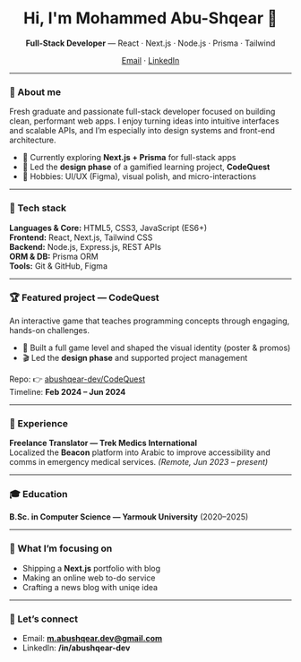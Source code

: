 <!-- Profile README for github.com/abushqear-dev -->

<h1 align="center">Hi, I'm Mohammed Abu-Shqear 👋</h1>
<p align="center">
  <b>Full-Stack Developer</b> — React · Next.js · Node.js · Prisma · Tailwind
</p>

<p align="center">
  <a href="mailto:m.abushqear.dev@gmail.com">Email</a> ·
  <a href="https://www.linkedin.com/in/abushqear-dev">LinkedIn</a>
</p>

---

### 🚀 About me
Fresh graduate and passionate full-stack developer focused on building clean, performant web apps. I enjoy turning ideas into intuitive interfaces and scalable APIs, and I’m especially into design systems and front-end architecture.

- 🔭 Currently exploring **Next.js + Prisma** for full-stack apps
- 🧩 Led the **design phase** of a gamified learning project, **CodeQuest**
- 🎨 Hobbies: UI/UX (Figma), visual polish, and micro-interactions

---

### 🧰 Tech stack
**Languages & Core:** HTML5, CSS3, JavaScript (ES6+)  
**Frontend:** React, Next.js, Tailwind CSS  
**Backend:** Node.js, Express.js, REST APIs  
**ORM & DB:** Prisma ORM  
**Tools:** Git & GitHub, Figma

---

### 🏆 Featured project — CodeQuest
An interactive game that teaches programming concepts through engaging, hands-on challenges.

- 🎯 Built a full game level and shaped the visual identity (poster & promos)
- 🎬 Led the **design phase** and supported project management

Repo: 👉 <a href="https://github.com/abushqear-dev/CodeQuest">abushqear-dev/CodeQuest</a>  
Timeline: **Feb 2024 – Jun 2024**

---

### 💼 Experience
**Freelance Translator — Trek Medics International**  
Localized the **Beacon** platform into Arabic to improve accessibility and comms in emergency medical services. *(Remote, Jun 2023 – present)*

---

### 🎓 Education
**B.Sc. in Computer Science — Yarmouk University** (2020–2025)

---

### 📌 What I’m focusing on
- Shipping a **Next.js** portfolio with blog
- Making an online web to-do service
- Crafting a news blog with uniqe idea
---

### 🤝 Let’s connect
- Email: **m.abushqear.dev@gmail.com**
- LinkedIn: **/in/abushqear-dev**
